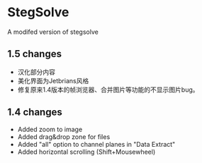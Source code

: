 # StegSolve

A modifed version of stegsolve

## 1.5 changes

- 汉化部分内容
- 美化界面为Jetbrians风格
- 修复原来1.4版本的帧浏览器、合并图片等功能的不显示图片bug。


## 1.4 changes

- Added zoom to image
- Added drag&drop zone for files
- Added "all" option to channel planes in "Data Extract"
- Added horizontal scrolling (Shift+Mousewheel)